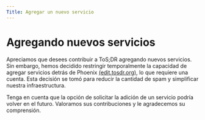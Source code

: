 ```yaml
---
Title: Agregar un nuevo servicio
---
```


# Agregando nuevos servicios

Apreciamos que desees contribuir a ToS;DR agregando nuevos servicios. Sin embargo, hemos decidido restringir temporalmente la capacidad de agregar servicios detrás de Phoenix [(edit.tosdr.org)](https://edit.tosdr.org), lo que requiere una cuenta. Esta decisión se tomó para reducir la cantidad de spam y simplificar nuestra infraestructura.

Tenga en cuenta que la opción de solicitar la adición de un servicio podría volver en el futuro. Valoramos sus contribuciones y le agradecemos su comprensión.
